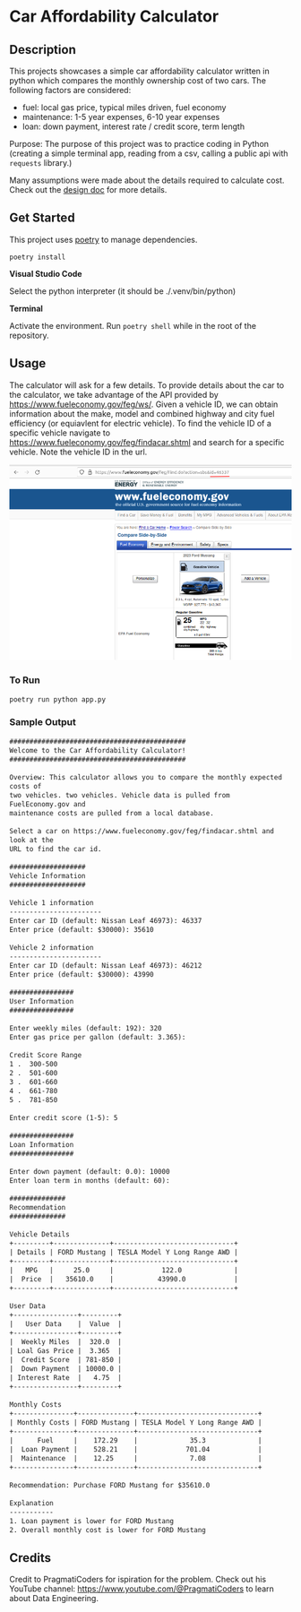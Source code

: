 # Car Affordability Calculator

## Description

This projects showcases a simple car affordability calculator written in python which compares the monthly ownership cost of two cars. The following factors are considered:

* fuel: local gas price, typical miles driven, fuel economy
* maintenance: 1-5 year expenses, 6-10 year expenses
* loan: down payment, interest rate / credit score, term length

Purpose: The purpose of this project was to practice coding in Python (creating a simple terminal app, reading from a csv, calling a public api with `requests` library.)

Many assumptions were made about the details required to calculate cost. Check out the [design doc](https://docs.google.com/document/d/1utJqFRnQvSuk0oZsS2ZkfwA_Ksngy38YX5G5fBaCU-s/edit?usp=sharing) for more details.

## Get Started

This project uses [poetry](https://python-poetry.org/) to manage dependencies.

```shell
poetry install
```

**Visual Studio Code**

Select the python interpreter (it should be ./.venv/bin/python)

**Terminal**

Activate the environment. Run `poetry shell` while in the root of the repository.

## Usage

The calculator will ask for a few details. To provide details about the car to the calculator, we take advantage of the API provided by https://www.fueleconomy.gov/feg/ws/. Given a vehicle ID, we can obtain information about the make, model and combined highway and city fuel efficiency (or equiavlent for electric vehicle). To find the vehicle ID of a specific vehicle navigate to https://www.fueleconomy.gov/feg/findacar.shtml and search for a specific vehicle. Note the vehicle ID in the url.

![Vehicle ID](assets/select_car.png)

### To Run

```shell
poetry run python app.py
```

### Sample Output

```
############################################
Welcome to the Car Affordability Calculator!
############################################

Overview: This calculator allows you to compare the monthly expected costs of
two vehicles. two vehicles. Vehicle data is pulled from FuelEconomy.gov and
maintenance costs are pulled from a local database.

Select a car on https://www.fueleconomy.gov/feg/findacar.shtml and look at the
URL to find the car id.

###################
Vehicle Information
###################

Vehicle 1 information
-----------------------
Enter car ID (default: Nissan Leaf 46973): 46337
Enter price (default: $30000): 35610

Vehicle 2 information
-----------------------
Enter car ID (default: Nissan Leaf 46973): 46212
Enter price (default: $30000): 43990

################
User Information
################

Enter weekly miles (default: 192): 320
Enter gas price per gallon (default: 3.365):  

Credit Score Range
1 .  300-500
2 .  501-600
3 .  601-660
4 .  661-780
5 .  781-850

Enter credit score (1-5): 5

################
Loan Information
################

Enter down payment (default: 0.0): 10000
Enter loan term in months (default: 60): 

##############
Recommendation
##############

Vehicle Details
+---------+--------------+------------------------------+
| Details | FORD Mustang | TESLA Model Y Long Range AWD |
+---------+--------------+------------------------------+
|   MPG   |     25.0     |            122.0             |
|  Price  |   35610.0    |           43990.0            |
+---------+--------------+------------------------------+

User Data
+----------------+---------+
|   User Data    |  Value  |
+----------------+---------+
|  Weekly Miles  |  320.0  |
| Loal Gas Price |  3.365  |
|  Credit Score  | 781-850 |
|  Down Payment  | 10000.0 |
| Interest Rate  |   4.75  |
+----------------+---------+

Monthly Costs
+---------------+--------------+------------------------------+
| Monthly Costs | FORD Mustang | TESLA Model Y Long Range AWD |
+---------------+--------------+------------------------------+
|      Fuel     |    172.29    |             35.3             |
|  Loan Payment |    528.21    |            701.04            |
|  Maintenance  |    12.25     |             7.08             |
+---------------+--------------+------------------------------+

Recommendation: Purchase FORD Mustang for $35610.0

Explanation
-----------
1. Loan payment is lower for FORD Mustang
2. Overall monthly cost is lower for FORD Mustang
```

## Credits

Credit to PragmatiCoders for ispiration for the problem. Check out his YouTube channel: https://www.youtube.com/@PragmatiCoders to learn about Data Engineering.
